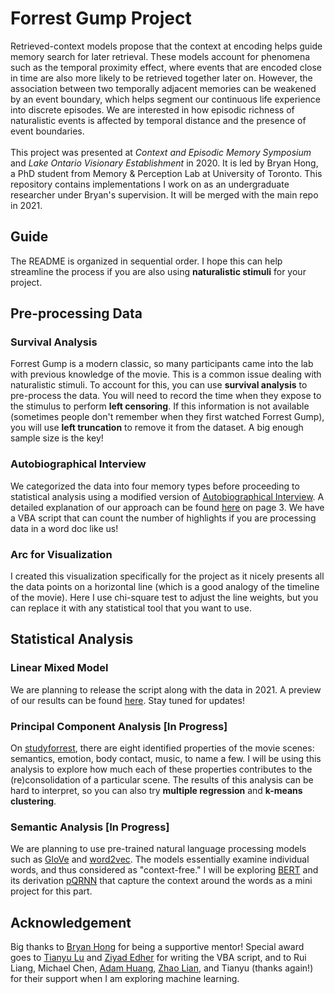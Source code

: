 # Forrest Gump Project
Retrieved-context models propose that the context at encoding helps guide memory search for later retrieval. These models account for phenomena such as the temporal proximity effect, where events that are encoded close in time are also more likely to be retrieved together later on. However, the association between two temporally adjacent memories can be weakened by an event boundary, which helps segment our continuous life experience into discrete episodes. We are interested in how episodic richness of naturalistic events is affected by temporal distance and the presence of event boundaries. <br/>
<br/>
This project was presented at *Context and Episodic Memory Symposium* and *Lake Ontario Visionary Establishment* in 2020. It is led by Bryan Hong, a PhD student from Memory & Perception Lab at University of Toronto. This repository contains implementations I work on as an undergraduate researcher under Bryan's supervision. It will be merged with the main repo in 2021. 

## Guide
The README is organized in sequential order. I hope this can help streamline the process if you are also using **naturalistic stimuli** for your project.

## Pre-processing Data
### Survival Analysis
Forrest Gump is a modern classic, so many participants came into the lab with previous knowledge of the movie. This is a common issue dealing with naturalistic stimuli. To account for this, you can use **survival analysis** to pre-process the data. You will need to record the time when they expose to the stimulus to perform **left censoring**. If this information is not available (sometimes people don't remember when they first watched Forrest Gump), you will use **left truncation** to remove it from the dataset. A big enough sample size is the key!

### Autobiographical Interview
We categorized the data into four memory types before proceeding to statistical analysis using a modified version of [Autobiographical Interview](https://psycnet.apa.org/record/2002-06812-014). A detailed explanation of our approach can be found [here](https://drive.google.com/file/d/1evNwjzXrLMWbc7vlZwrFxz0LD5B2G09j/view?usp=sharing) on page 3. We have a VBA script that can count the number of highlights if you are processing data in a word doc like us!

### Arc for Visualization
I created this visualization specifically for the project as it nicely presents all the data points on a horizontal line (which is a good analogy of the timeline of the movie). Here I use chi-square test to adjust the line weights, but you can replace it with any statistical tool that you want to use.

## Statistical Analysis
### Linear Mixed Model
We are planning to release the script along with the data in 2021. A preview of our results can be found [here](https://drive.google.com/file/d/1evNwjzXrLMWbc7vlZwrFxz0LD5B2G09j/view?usp=sharing). Stay tuned for updates!

### Principal Component Analysis [In Progress]
On [studyforrest](http://studyforrest.org/data.html), there are eight identified properties of the movie scenes: semantics, emotion, body contact, music, to name a few. I will be using this analysis to explore how much each of these properties contributes to the (re)consolidation of a particular scene. The results of this analysis can be hard to interpret, so you can also try **multiple regression** and **k-means clustering**.

### Semantic Analysis [In Progress]
We are planning to use pre-trained natural language processing models such as [GloVe](https://github.com/stanfordnlp/GloVe) and [word2vec](http://jalammar.github.io/illustrated-word2vec/). The models essentially examine individual words, and thus considered as "context-free." I will be exploring [BERT](https://ai.googleblog.com/2018/11/open-sourcing-bert-state-of-art-pre.html) and its derivation [pQRNN](https://ai.googleblog.com/2020/09/advancing-nlp-with-efficient-projection.html) that capture the context around the words as a mini project for this part.

## Acknowledgement
Big thanks to [Bryan Hong](https://github.com/bryanhong8) for being a supportive mentor! Special award goes to [Tianyu Lu](https://github.com/tianyu-lu) and [Ziyad Edher](https://github.com/ziyadedher) for writing the VBA script, and to Rui Liang, Michael Chen, [Adam Huang](https://github.com/meatMonkAdam), [Zhao Lian](https://github.com/zhaolian-devhaus), and Tianyu (thanks again!) for their support when I am exploring machine learning.
